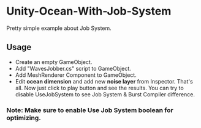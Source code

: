 # Unity-Ocean-With-Job-System
Pretty simple example about Job System.

## Usage
- Create an empty GameObject.
- Add "WavesJobber.cs" script to GameObject.
- Add MeshRenderer Component to GameObject.
- Edit **ocean dimension** and add new **noise layer** from Inspector.
That's all.
Now just click to play button and see the results. You can try to disable UseJobSystem to see Job System & Burst Compiler difference.




### Note: Make sure to enable **Use Job System** boolean for optimizing.
